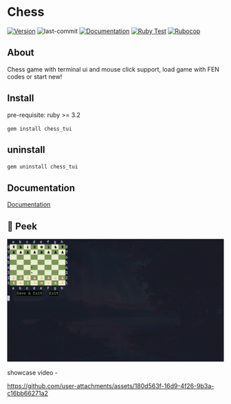 # Chess

<!-- uses shields.io for tags and simpleicons.org for icons -->
[![Version](https://img.shields.io/github/v/tag/xajx179/Chess?label=version&logo=lichess)](https://github.com/XAJX179/Chess/tags)
![last-commit](https://img.shields.io/github/last-commit/XAJX179/Chess?logo=git&label=Last%20Commit)
[![Documentation](https://github.com/XAJX179/Chess/actions/workflows/documentation.yml/badge.svg)](https://github.com/XAJX179/Chess/actions/workflows/documentation.yml)
[![Ruby Test](https://github.com/XAJX179/Chess/actions/workflows/tests.yml/badge.svg)](https://github.com/XAJX179/Chess/actions/workflows/tests.yml)
[![Rubocop](https://github.com/XAJX179/Chess/actions/workflows/rubocop.yml/badge.svg)](https://github.com/XAJX179/Chess/actions/workflows/rubocop.yml)

## About

  Chess game with terminal ui and mouse click support,
  load game with FEN codes or start new!

## Install

pre-requisite: ruby >= 3.2

` gem install chess_tui `

## uninstall

` gem uninstall chess_tui `

## Documentation

[Documentation](https://xajx179.github.io/Chess/)

## 🫣 Peek

![screenshot](https://raw.githubusercontent.com/XAJX179/Chess/refs/heads/main/docs/images/chess_tui_screenshot.png)

showcase video -

<https://github.com/user-attachments/assets/180d563f-16d9-4f26-9b3a-c16bb66271a2>

